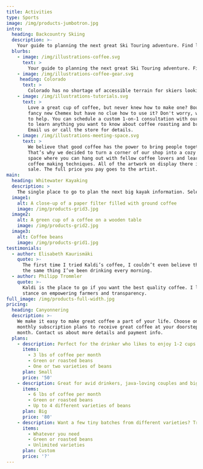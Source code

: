 ```yaml
---
title: Activities
type: Sports
image: /img/products-jumbotron.jpg
intro:
  heading: Backcountry Skiing
  description: >-
    Your guide to planning the next great Ski Touring adventure. Find lodging/camping beta, where to ski, where to find the most up-to-date information, and access to guiding companies. 
  blurbs:
    - image: /img/illustrations-coffee.svg
      text: >
        Your guide to planning the next great Ski Touring adventure. Find lodging/camping beta, where to ski, where to find the most up-to-date information, and access to guiding companies. 
    - image: /img/illustrations-coffee-gear.svg
     heading: Colorado
      text: >
        Colorado has no shortage of accessible terrain for skiers looking to dip their toes into the backcountry. Popular beginner-friendly zones include Berthoud Pass, with its short, low-commitment laps and relatively easy access right off the highway. Loveland Pass is another favorite, offering mellow descents alongside steeper options for when confidence grows. Near Crested Butte, Washington Gulch and Snodgrass Mountain feature gentle glades and wide-open meadows perfect for learning safe travel techniques. Closer to Aspen, Ashcroft provides rolling terrain and beautiful views in a lower-avalanche-risk setting. These areas are well-traveled, making them great for newcomers—though even on beginner terrain, avalanche awareness and proper gear remain essential.
    - image: /img/illustrations-tutorials.svg
      text: >
        Love a great cup of coffee, but never knew how to make one? Bought a
        fancy new Chemex but have no clue how to use it? Don't worry, we’re here
        to help. You can schedule a custom 1-on-1 consultation with our baristas
        to learn anything you want to know about coffee roasting and brewing.
        Email us or call the store for details.
    - image: /img/illustrations-meeting-space.svg
      text: >
        We believe that good coffee has the power to bring people together.
        That’s why we decided to turn a corner of our shop into a cozy meeting
        space where you can hang out with fellow coffee lovers and learn about
        coffee making techniques. All of the artwork on display there is for
        sale. The full price you pay goes to the artist.
main:
  heading: Whitewater Kayaking
  description: >
    The single place to go to plan the next big kayak information. Select down from Day trips, to play spots, to where and how to plan your next multi-day adventure. .
  image1:
    alt: A close-up of a paper filter filled with ground coffee
    image: /img/products-grid3.jpg
  image2:
    alt: A green cup of a coffee on a wooden table
    image: /img/products-grid2.jpg
  image3:
    alt: Coffee beans
    image: /img/products-grid1.jpg
testimonials:
  - author: Elisabeth Kaurismäki
    quote: >-
      The first time I tried Kaldi’s coffee, I couldn’t even believe that was
      the same thing I’ve been drinking every morning.
  - author: Philipp Trommler
    quote: >-
      Kaldi is the place to go if you want the best quality coffee. I love their
      stance on empowering farmers and transparency.
full_image: /img/products-full-width.jpg
pricing:
  heading: Canyonnering
  description: >-
    We make it easy to make great coffee a part of your life. Choose one of our
    monthly subscription plans to receive great coffee at your doorstep each
    month. Contact us about more details and payment info.
  plans:
    - description: Perfect for the drinker who likes to enjoy 1-2 cups per day.
      items:
        - 3 lbs of coffee per month
        - Green or roasted beans
        - One or two varieties of beans
      plan: Small
      price: '50'
    - description: Great for avid drinkers, java-loving couples and bigger crowds
      items:
        - 6 lbs of coffee per month
        - Green or roasted beans
        - Up to 4 different varieties of beans
      plan: Big
      price: '80'
    - description: Want a few tiny batches from different varieties? Try our custom plan
      items:
        - Whatever you need
        - Green or roasted beans
        - Unlimited varieties
      plan: Custom
      price: '?'
---
```



